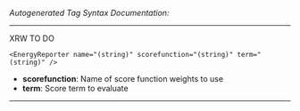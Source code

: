 _Autogenerated Tag Syntax Documentation:_

---
XRW TO DO

```
<EnergyReporter name="(string)" scorefunction="(string)" term="(string)" />
```

-   **scorefunction**: Name of score function weights to use
-   **term**: Score term to evaluate

---
